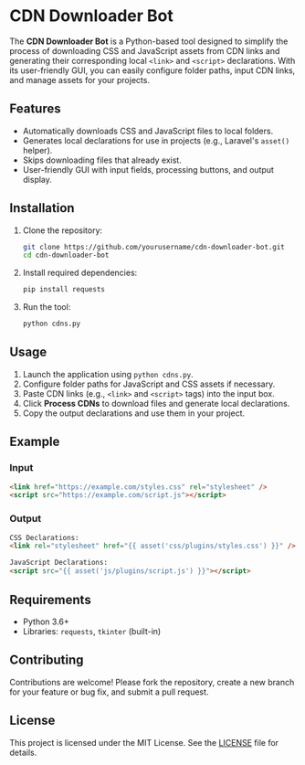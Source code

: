 # CDN Downloader Bot

The **CDN Downloader Bot** is a Python-based tool designed to simplify the process of downloading CSS and JavaScript assets from CDN links and generating their corresponding local `<link>` and `<script>` declarations. With its user-friendly GUI, you can easily configure folder paths, input CDN links, and manage assets for your projects.

## Features

- Automatically downloads CSS and JavaScript files to local folders.
- Generates local declarations for use in projects (e.g., Laravel's `asset()` helper).
- Skips downloading files that already exist.
- User-friendly GUI with input fields, processing buttons, and output display.

## Installation

1. Clone the repository:

   ```bash
   git clone https://github.com/yourusername/cdn-downloader-bot.git
   cd cdn-downloader-bot
   ```

2. Install required dependencies:

   ```bash
   pip install requests
   ```

3. Run the tool:
   ```bash
   python cdns.py
   ```

## Usage

1. Launch the application using `python cdns.py`.
2. Configure folder paths for JavaScript and CSS assets if necessary.
3. Paste CDN links (e.g., `<link>` and `<script>` tags) into the input box.
4. Click **Process CDNs** to download files and generate local declarations.
5. Copy the output declarations and use them in your project.

## Example

### Input

```html
<link href="https://example.com/styles.css" rel="stylesheet" />
<script src="https://example.com/script.js"></script>
```

### Output

```html
CSS Declarations:
<link rel="stylesheet" href="{{ asset('css/plugins/styles.css') }}" />

JavaScript Declarations:
<script src="{{ asset('js/plugins/script.js') }}"></script>
```

## Requirements

- Python 3.6+
- Libraries: `requests`, `tkinter` (built-in)

## Contributing

Contributions are welcome! Please fork the repository, create a new branch for your feature or bug fix, and submit a pull request.

## License

This project is licensed under the MIT License. See the [LICENSE](LICENSE) file for details.
